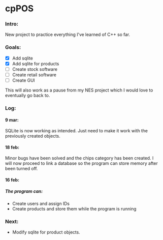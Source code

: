 # cpPOS


### Intro:
New project to practice everything I've learned of C++ so far.

### Goals:
- [x] Add sqlite
- [x] Add sqlite for products
- [ ] Create stock software
- [ ] Create retail software
- [ ] Create GUI

This will also work as a pause from my NES project which I would love to eventually go back to.

### Log:
#### 9 mar:
SQLite is now working as intended. Just need to make it work with the previously created objects.

#### 18 feb:
Minor bugs have been solved and the chips category has been created.
I will now proceed to link a database so the program can store memory after been turned off.

#### 16 feb:
##### The program can:
- Create users and assign IDs
- Create products and store them while the program is running

### Next:
- Modify sqlite for product objects.

